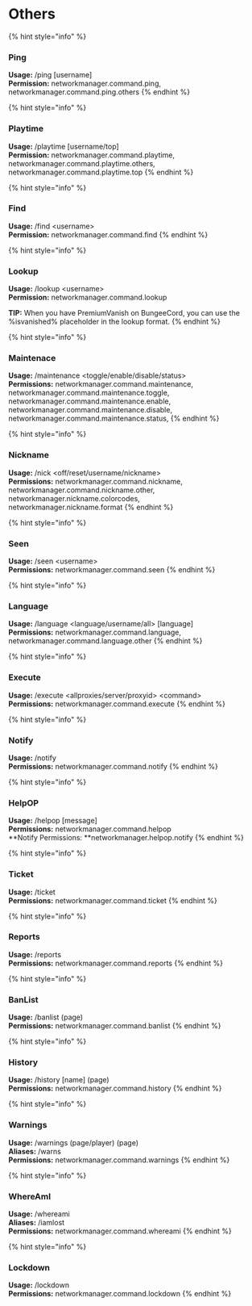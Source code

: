 # Others

{% hint style="info" %}
### &#x20;Ping

**Usage:** /ping \[username]\
**Permission:** networkmanager.command.ping, networkmanager.command.ping.others
{% endhint %}

{% hint style="info" %}
### &#x20;Playtime

**Usage:** /playtime \[username/top]\
**Permission:** networkmanager.command.playtime, networkmanager.command.playtime.others, networkmanager.command.playtime.top
{% endhint %}

{% hint style="info" %}
### &#x20;Find

**Usage:** /find \<username>\
**Permission:** networkmanager.command.find
{% endhint %}

{% hint style="info" %}
### &#x20;Lookup

**Usage:** /lookup \<username>\
**Permission:** networkmanager.command.lookup

**TIP:** When you have PremiumVanish on BungeeCord, you can use the %isvanished% placeholder in the lookup format.
{% endhint %}

{% hint style="info" %}
### &#x20;Maintenace

**Usage:** /maintenance \<toggle/enable/disable/status>\
**Permissions:** networkmanager.command.maintenance,\
networkmanager.command.maintenance.toggle,\
networkmanager.command.maintenance.enable,\
networkmanager.command.maintenance.disable,\
networkmanager.command.maintenance.status,
{% endhint %}

{% hint style="info" %}
### &#x20;Nickname

**Usage:** /nick \<off/reset/username/nickname>\
**Permissions:** networkmanager.command.nickname, networkmanager.command.nickname.other,\
networkmanager.nickname.colorcodes,\
networkmanager.nickname.format
{% endhint %}

{% hint style="info" %}
### &#x20;Seen

**Usage:** /seen \<username>\
**Permissions:** networkmanager.command.seen
{% endhint %}

{% hint style="info" %}
### &#x20;Language

**Usage:** /language \<language/username/all> \[language]\
**Permissions:** networkmanager.command.language, networkmanager.command.language.other
{% endhint %}

{% hint style="info" %}
### &#x20;Execute

**Usage:** /execute \<allproxies/server/proxyid> \<command>\
**Permissions:** networkmanager.command.execute
{% endhint %}

{% hint style="info" %}
### &#x20;Notify

**Usage:** /notify\
**Permissions:** networkmanager.command.notify
{% endhint %}

{% hint style="info" %}
### &#x20;HelpOP

**Usage:** /helpop \[message]\
**Permissions:** networkmanager.command.helpop\
**Notify Permissions: **networkmanager.helpop.notify
{% endhint %}

{% hint style="info" %}
### &#x20;Ticket

**Usage:** /ticket\
**Permissions:** networkmanager.command.ticket
{% endhint %}

{% hint style="info" %}
### &#x20;Reports

**Usage:** /reports\
**Permissions:** networkmanager.command.reports
{% endhint %}

{% hint style="info" %}
### &#x20;BanList

**Usage:** /banlist (page)\
**Permissions:** networkmanager.command.banlist
{% endhint %}

{% hint style="info" %}
### &#x20;History

**Usage:** /history \[name] (page)\
**Permissions:** networkmanager.command.history
{% endhint %}

{% hint style="info" %}
### &#x20;Warnings

**Usage:** /warnings (page/player) (page)\
**Aliases:** /warns\
**Permissions:** networkmanager.command.warnings
{% endhint %}

{% hint style="info" %}
### &#x20;WhereAmI

**Usage:** /whereami\
**Aliases:** /iamlost\
**Permissions:** networkmanager.command.whereami
{% endhint %}

{% hint style="info" %}
### Lockdown

**Usage:** /lockdown\
**Permissions:** networkmanager.command.lockdown
{% endhint %}
